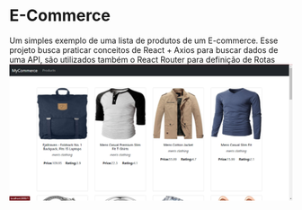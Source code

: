 # E-Commerce

Um simples exemplo de uma lista de produtos de um E-commerce.
Esse projeto busca praticar conceitos de React + Axios para buscar dados de uma API, são utilizados também o React Router para definição de Rotas
![alt text](https://github.com/HenriqueFranc/e-commerce/blob/main/project_commerce.jpg)
